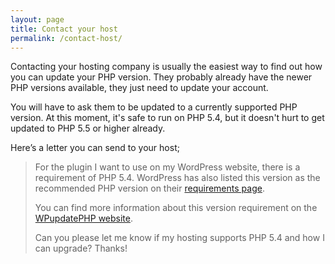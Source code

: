 ```yaml
---
layout: page
title: Contact your host
permalink: /contact-host/
---
```


Contacting your hosting company is usually the easiest way to find out how you can update your PHP version. They probably already have the newer PHP versions available, they just need to update your account.

You will have to ask them to be updated to a currently supported PHP version. At this moment, it's safe to run on PHP 5.4, but it doesn't hurt to get updated to PHP 5.5 or higher already.

Here’s a letter you can send to your host;

> For the plugin I want to use on my WordPress website, there is a requirement of PHP 5.4. WordPress has also listed this version as the recommended PHP version on their [requirements page](https://wordpress.org/about/requirements/).
>
> You can find more information about this version requirement on the [WPupdatePHP website](http://www.wpupdatephp.com/).
>
> Can you please let me know if my hosting supports PHP 5.4 and how I can upgrade? Thanks!